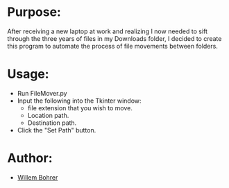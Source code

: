 Purpose:
======
After receiving a new laptop at work and realizing I now needed to sift through the three years of files in my Downloads folder, I decided to create this program to automate the process of file movements between folders.

Usage:
======
* Run FileMover.py
* Input the following into the Tkinter window:
    * file extension that you wish to move.
    * Location path.
    * Destination path.
* Click the "Set Path" button.

Author:
======
- [Willem Bohrer](https://www.linkedin.com/in/willembohrer/)
